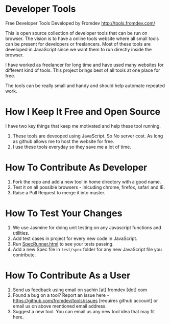 # Developer Tools
Free Developer Tools Developed by Fromdev http://tools.fromdev.com/

This is open source collection of developer tools that can be run on browser. The vision is to have a online tools website where all small tools can be present for developers or freelancers. Most of these tools are developed in JavaScript since we want them to run directly inside the browser. 

I have worked as freelancer for long time and have used many websites for different kind of tools. This project brings best of all tools at one place for free.

The tools can be really small and handy and should help automate repeated work.

# How I Keep It Free and Open Source 
I have two key things that keep me motivated and help these tool running.

1. These tools are deveoped using JavaScript. So No server cost. As long as github allows me to host the website for free.
2. I use these tools everyday so they save me a lot of time. 

# How To Contribute As Developer

1. Fork the repo and add a new tool in home directory with a good name. 
2. Test it on all possible browsers - inlcuding chrome, firefox, safari and IE. 
3. Raise a Pull Request to merge it into master. 

# How To Test Your Changes
1. We use Jasmine for doing unit testing on any Javascript functions and utilities.
2. Add test cases in project for every new code in JavaScript.
3. Run [SpecRunner.html](http://tools.fromdev.com/test/SpecRunner.html) to see your tests passing.
4. Add a new Spec file in <code>test/spec</code> folder for any new JavaScript file you contribute.


# How To Contribute As a User

1. Send us feedback using email on sachin [at] fromdev [dot] com 
2. Found a bug on a tool? Report an issue here - https://github.com/fromdev/tools/issues [requires github account] or email us on above mentioned email address.
3. Suggest a new tool. You can email us any new tool idea that may fit here.
